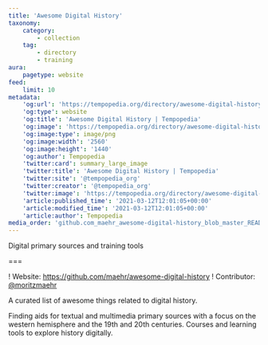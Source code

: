 ```yaml
---
title: 'Awesome Digital History'
taxonomy:
    category:
        - collection
    tag:
        - directory
        - training
aura:
    pagetype: website
feed:
    limit: 10
metadata:
    'og:url': 'https://tempopedia.org/directory/awesome-digital-history'
    'og:type': website
    'og:title': 'Awesome Digital History | Tempopedia'
    'og:image': 'https://tempopedia.org/directory/awesome-digital-history/github.com_maehr_awesome-digital-history_blob_master_README.md(720p) (1).png'
    'og:image:type': image/png
    'og:image:width': '2560'
    'og:image:height': '1440'
    'og:author': Tempopedia
    'twitter:card': summary_large_image
    'twitter:title': 'Awesome Digital History | Tempopedia'
    'twitter:site': '@tempopedia_org'
    'twitter:creator': '@tempopedia_org'
    'twitter:image': 'https://tempopedia.org/directory/awesome-digital-history/github.com_maehr_awesome-digital-history_blob_master_README.md(720p) (1).png'
    'article:published_time': '2021-03-12T12:01:05+00:00'
    'article:modified_time': '2021-03-12T12:01:05+00:00'
    'article:author': Tempopedia
media_order: 'github.com_maehr_awesome-digital-history_blob_master_README.md(720p) (1).png'
---
```


Digital primary sources and training tools

===

! Website: https://github.com/maehr/awesome-digital-history
! Contributor: [@moritzmaehr](https://twitter.com/moritzmaehr)

A curated list of awesome things related to digital history.

Finding aids for textual and multimedia primary sources with a focus on the western hemisphere and the 19th and 20th centuries. Courses and learning tools to explore history digitally.


